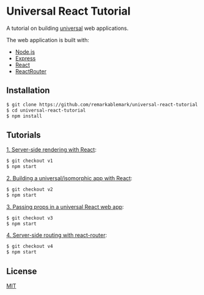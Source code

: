 # Universal React Tutorial

A tutorial on building [universal](https://b.remarkabl.org/2dItzph) web applications.

The web application is built with:
- [Node.js](https://b.remarkabl.org/1WNE4aa)
- [Express](https://b.remarkabl.org/1WhuaOl)
- [React](https://b.remarkabl.org/24739fL)
- [ReactRouter](https://b.remarkabl.org/2dhSEVJ)

## Installation

```sh
$ git clone https://github.com/remarkablemark/universal-react-tutorial.git
$ cd universal-react-tutorial
$ npm install
```

## Tutorials

[1. Server-side rendering with React](https://b.remarkabl.org/1TIalfC):

```sh
$ git checkout v1
$ npm start
```

[2. Building a universal/isomorphic app with React](https://b.remarkabl.org/1XKYMqp):

```sh
$ git checkout v2
$ npm start
```

[3. Passing props in a universal React web app](https://b.remarkabl.org/1UfmGeA):

```sh
$ git checkout v3
$ npm start
```

[4. Server-side routing with react-router](https://b.remarkabl.org/2dCiZ06):

```sh
$ git checkout v4
$ npm start
```

## License

[MIT](https://github.com/remarkablemark/universal-react-tutorial/blob/master/LICENSE)
